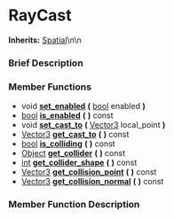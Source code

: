 #  RayCast  
**Inherits:** [Spatial](class_spatial)\\n\\n
###  Brief Description  


###  Member Functions 
  * void  **[set_enabled](#set_enabled)**  **(** [bool](class_bool) enabled  **)**
  * [bool](class_bool)  **[is_enabled](#is_enabled)**  **(** **)** const
  * void  **[set_cast_to](#set_cast_to)**  **(** [Vector3](class_vector3) local_point  **)**
  * [Vector3](class_vector3)  **[get_cast_to](#get_cast_to)**  **(** **)** const
  * [bool](class_bool)  **[is_colliding](#is_colliding)**  **(** **)** const
  * [Object](class_object)  **[get_collider](#get_collider)**  **(** **)** const
  * [int](class_int)  **[get_collider_shape](#get_collider_shape)**  **(** **)** const
  * [Vector3](class_vector3)  **[get_collision_point](#get_collision_point)**  **(** **)** const
  * [Vector3](class_vector3)  **[get_collision_normal](#get_collision_normal)**  **(** **)** const

###  Member Function Description  
